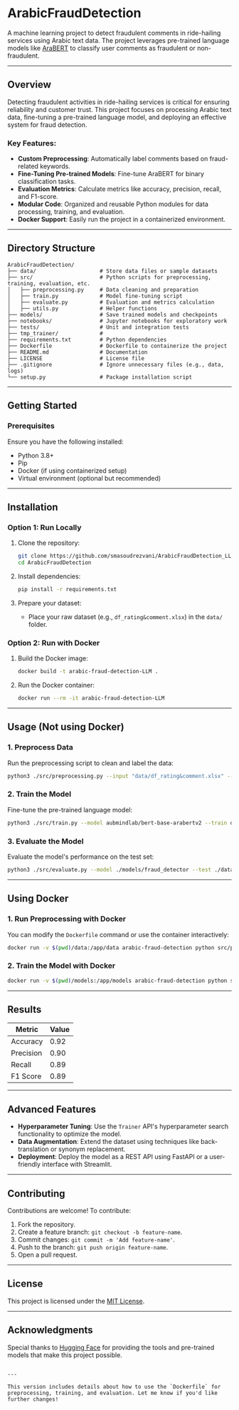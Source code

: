 # ArabicFraudDetection

A machine learning project to detect fraudulent comments in ride-hailing services using Arabic text data. The project leverages pre-trained language models like [AraBERT](https://huggingface.co/aubmindlab/bert-base-arabertv2) to classify user comments as fraudulent or non-fraudulent.

---

## Overview

Detecting fraudulent activities in ride-hailing services is critical for ensuring reliability and customer trust. This project focuses on processing Arabic text data, fine-tuning a pre-trained language model, and deploying an effective system for fraud detection.

### Key Features:
- **Custom Preprocessing**: Automatically label comments based on fraud-related keywords.
- **Fine-Tuning Pre-trained Models**: Fine-tune AraBERT for binary classification tasks.
- **Evaluation Metrics**: Calculate metrics like accuracy, precision, recall, and F1-score.
- **Modular Code**: Organized and reusable Python modules for data processing, training, and evaluation.
- **Docker Support**: Easily run the project in a containerized environment.

---

## Directory Structure

```
ArabicFraudDetection/
├── data/                    # Store data files or sample datasets
├── src/                     # Python scripts for preprocessing, training, evaluation, etc.
│   ├── preprocessing.py     # Data cleaning and preparation
│   ├── train.py             # Model fine-tuning script
│   ├── evaluate.py          # Evaluation and metrics calculation
│   ├── utils.py             # Helper functions
├── models/                  # Save trained models and checkpoints
├── notebooks/               # Jupyter notebooks for exploratory work
├── tests/                   # Unit and integration tests
├── tmp_trainer/             # 
├── requirements.txt         # Python dependencies
├── Dockerfile               # Dockerfile to containerize the project
├── README.md                # Documentation
├── LICENSE                  # License file
├── .gitignore               # Ignore unnecessary files (e.g., data, logs)
└── setup.py                 # Package installation script
```

---

## Getting Started

### Prerequisites

Ensure you have the following installed:
- Python 3.8+
- Pip
- Docker (if using containerized setup)
- Virtual environment (optional but recommended)

---

## Installation

### Option 1: Run Locally

1. Clone the repository:
   ```bash
   git clone https://github.com/smasoudrezvani/ArabicFraudDetection_LLM.git
   cd ArabicFraudDetection
   ```

2. Install dependencies:
   ```bash
   pip install -r requirements.txt
   ```

3. Prepare your dataset:
   - Place your raw dataset (e.g., `df_rating&comment.xlsx`) in the `data/` folder.

### Option 2: Run with Docker

1. Build the Docker image:
   ```bash
   docker build -t arabic-fraud-detection-LLM .
   ```

2. Run the Docker container:
   ```bash
   docker run --rm -it arabic-fraud-detection-LLM
   ```

---

## Usage (Not using Docker)

### 1. Preprocess Data
Run the preprocessing script to clean and label the data:
```bash
python3 ./src/preprocessing.py --input "data/df_rating&comment.xlsx" --output "data/processed"
```

### 2. Train the Model
Fine-tune the pre-trained language model:
```bash
python3 ./src/train.py --model aubmindlab/bert-base-arabertv2 --train data/processed/train.json --test data/processed/test.json --output models/fraud_detector
```

### 3. Evaluate the Model
Evaluate the model's performance on the test set:
```bash
python3 ./src/evaluate.py --model ./models/fraud_detector --test ./data/processed/test.json
```

---

## Using Docker

### 1. Run Preprocessing with Docker
You can modify the `Dockerfile` command or use the container interactively:
```bash
docker run -v $(pwd)/data:/app/data arabic-fraud-detection python src/preprocessing.py --input data/df_rating&comment.xlsx --output data/processed
```

### 2. Train the Model with Docker
```bash
docker run -v $(pwd)/models:/app/models arabic-fraud-detection python src/train.py --model aubmindlab/bert-base-arabertv2 --train data/processed/train.json --test data/processed/test.json --output models/fraud_detector
```

---

## Results

| Metric      | Value  |
|-------------|--------|
| Accuracy    | 0.92   |
| Precision   | 0.90   |
| Recall      | 0.89   |
| F1 Score    | 0.89   |

---

## Advanced Features

- **Hyperparameter Tuning**: Use the `Trainer` API's hyperparameter search functionality to optimize the model.
- **Data Augmentation**: Extend the dataset using techniques like back-translation or synonym replacement.
- **Deployment**: Deploy the model as a REST API using FastAPI or a user-friendly interface with Streamlit.

---

## Contributing

Contributions are welcome! To contribute:
1. Fork the repository.
2. Create a feature branch: `git checkout -b feature-name`.
3. Commit changes: `git commit -m 'Add feature-name'`.
4. Push to the branch: `git push origin feature-name`.
5. Open a pull request.

---

## License

This project is licensed under the [MIT License](LICENSE).

---

## Acknowledgments

Special thanks to [Hugging Face](https://huggingface.co/) for providing the tools and pre-trained models that make this project possible.
```

---

This version includes details about how to use the `Dockerfile` for preprocessing, training, and evaluation. Let me know if you'd like further changes!